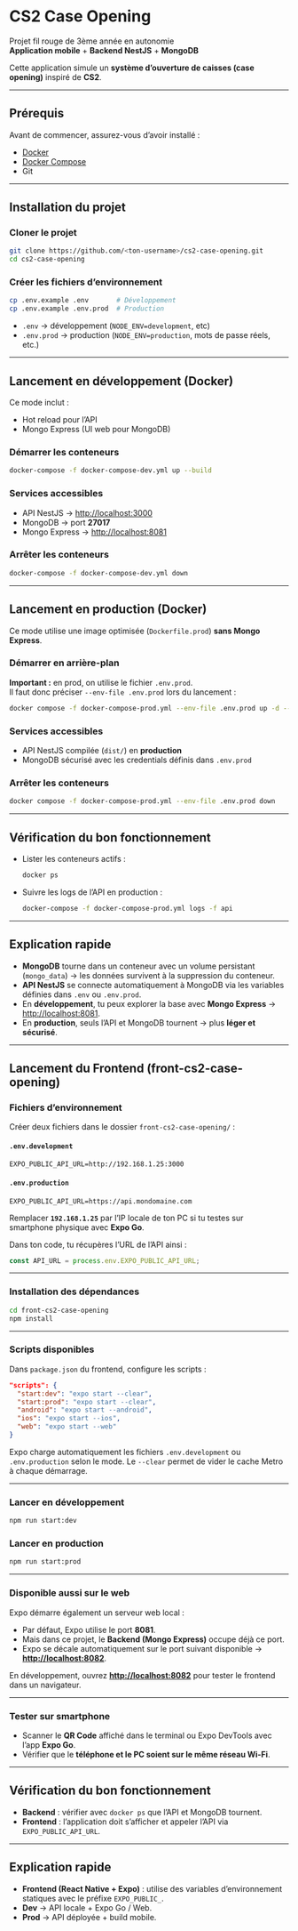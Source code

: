 # CS2 Case Opening  
Projet fil rouge de 3ème année en autonomie  
**Application mobile** + **Backend NestJS** + **MongoDB**  

Cette application simule un **système d’ouverture de caisses (case opening)** inspiré de **CS2**.  

---

## Prérequis  
Avant de commencer, assurez-vous d’avoir installé :  
- [Docker](https://docs.docker.com/get-docker/)  
- [Docker Compose](https://docs.docker.com/compose/install/)  
- Git  
---

## Installation du projet  

### Cloner le projet  
```bash
git clone https://github.com/<ton-username>/cs2-case-opening.git
cd cs2-case-opening
````

### Créer les fichiers d’environnement

```bash
cp .env.example .env       # Développement
cp .env.example .env.prod  # Production
```

* `.env` → développement (`NODE_ENV=development`, etc)
* `.env.prod` → production (`NODE_ENV=production`, mots de passe réels, etc.)

---

## Lancement en développement (Docker)

Ce mode inclut :

* Hot reload pour l’API
* Mongo Express (UI web pour MongoDB)

### Démarrer les conteneurs

```bash
docker-compose -f docker-compose-dev.yml up --build
```

### Services accessibles

* API NestJS → [http://localhost:3000](http://localhost:3000)
* MongoDB → port **27017**
* Mongo Express → [http://localhost:8081](http://localhost:8081)

### Arrêter les conteneurs

```bash
docker-compose -f docker-compose-dev.yml down
```

---

## Lancement en production (Docker)

Ce mode utilise une image optimisée (`Dockerfile.prod`) **sans Mongo Express**.

### Démarrer en arrière-plan

**Important :** en prod, on utilise le fichier `.env.prod`.  
Il faut donc préciser `--env-file .env.prod` lors du lancement :

```bash
docker compose -f docker-compose-prod.yml --env-file .env.prod up -d --build
```

### Services accessibles

* API NestJS compilée (`dist/`) en **production**
* MongoDB sécurisé avec les credentials définis dans `.env.prod`

### Arrêter les conteneurs

```bash
docker compose -f docker-compose-prod.yml --env-file .env.prod down
```

---

## Vérification du bon fonctionnement

* Lister les conteneurs actifs :

  ```bash
  docker ps
  ```

* Suivre les logs de l’API en production :

  ```bash
  docker-compose -f docker-compose-prod.yml logs -f api
  ```

---

## Explication rapide

* **MongoDB** tourne dans un conteneur avec un volume persistant (`mongo_data`) → les données survivent à la suppression du conteneur.
* **API NestJS** se connecte automatiquement à MongoDB via les variables définies dans `.env` ou `.env.prod`.
* En **développement**, tu peux explorer la base avec **Mongo Express** → [http://localhost:8081](http://localhost:8081).
* En **production**, seuls l’API et MongoDB tournent → plus **léger et sécurisé**.

---

## Lancement du Frontend (front-cs2-case-opening)

### Fichiers d’environnement

Créer deux fichiers dans le dossier `front-cs2-case-opening/` :

#### `.env.development`

```env
EXPO_PUBLIC_API_URL=http://192.168.1.25:3000
```

#### `.env.production`

```env
EXPO_PUBLIC_API_URL=https://api.mondomaine.com
```

Remplacer **`192.168.1.25`** par l’IP locale de ton PC si tu testes sur smartphone physique avec **Expo Go**.

Dans ton code, tu récupères l’URL de l’API ainsi :

```ts
const API_URL = process.env.EXPO_PUBLIC_API_URL;
```

---

### Installation des dépendances

```bash
cd front-cs2-case-opening
npm install
```

---

### Scripts disponibles

Dans `package.json` du frontend, configure les scripts :

```json
"scripts": {
  "start:dev": "expo start --clear",
  "start:prod": "expo start --clear",
  "android": "expo start --android",
  "ios": "expo start --ios",
  "web": "expo start --web"
}
```

Expo charge automatiquement les fichiers `.env.development` ou `.env.production` selon le mode.
Le `--clear` permet de vider le cache Metro à chaque démarrage.

---

### Lancer en développement

```bash
npm run start:dev
```

### Lancer en production

```bash
npm run start:prod
```

---

### Disponible aussi sur le web

Expo démarre également un serveur web local :

* Par défaut, Expo utilise le port **8081**.
* Mais dans ce projet, le **Backend (Mongo Express)** occupe déjà ce port.
* Expo se décale automatiquement sur le port suivant disponible → **[http://localhost:8082](http://localhost:8082)**.

En développement, ouvrez **[http://localhost:8082](http://localhost:8082)** pour tester le frontend dans un navigateur.

---

### Tester sur smartphone

* Scanner le **QR Code** affiché dans le terminal ou Expo DevTools avec l’app **Expo Go**.
* Vérifier que le **téléphone et le PC soient sur le même réseau Wi-Fi**.

---

## Vérification du bon fonctionnement

* **Backend** : vérifier avec `docker ps` que l’API et MongoDB tournent.
* **Frontend** : l’application doit s’afficher et appeler l’API via `EXPO_PUBLIC_API_URL`.

---

## Explication rapide

* **Frontend (React Native + Expo)** : utilise des variables d’environnement statiques avec le préfixe `EXPO_PUBLIC_`.
* **Dev** → API locale + Expo Go / Web.
* **Prod** → API déployée + build mobile.

